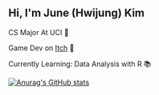 ## Hi, I'm June (Hwijung) Kim

CS Major At UCI 🐜

Game Dev on [Itch](https://gnlwnd1.itch.io/) 🎲

Currently Learning: Data Analysis with R 📚


[![Anurag's GitHub stats](https://github-readme-stats.vercel.app/api?username=HwijungK&theme=tokyonights)](https://github.com/anuraghazra/github-readme-stats)

<!--
**HwijungK/HwijungK** is a ✨ _special_ ✨ repository because its `README.md` (this file) appears on your GitHub profile.

Here are some ideas to get you started:

- 🔭 I’m currently working on ...
- 🌱 I’m currently learning ...
- 👯 I’m looking to collaborate on ...
- 🤔 I’m looking for help with ...
- 💬 Ask me about ...
- 📫 How to reach me: ...
- 😄 Pronouns: ...
- ⚡ Fun fact: ...
-->
